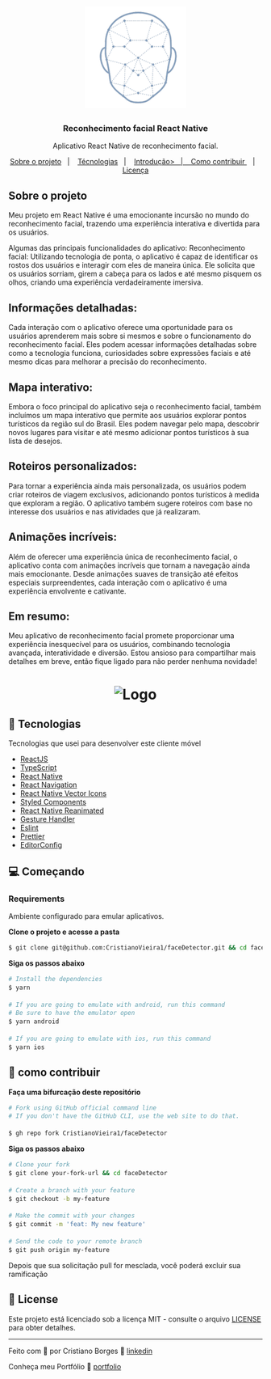 <h1 align="center">
  <img alt="Logo" src="./src/assets/images/face-id.png" width="200px">
</h1>

<h3 align="center">
  Reconhecimento facial React Native
</h3>

<p align="center">Aplicativo React Native de reconhecimento facial.</p>

<p align="center">
  <a href="#%EF%B8%8F-about-the-project">Sobre o projeto</a>&nbsp;&nbsp;&nbsp;|&nbsp;&nbsp;&nbsp;
  <a href="#-technologies">Técnologias</a>&nbsp;&nbsp;&nbsp;|&nbsp;&nbsp;&nbsp;
  <a href="#-getting-started">Introdução>&nbsp;&nbsp;&nbsp;|&nbsp;&nbsp;&nbsp;
  <a href="#-how-to-contribute">Como contribuir </a>&nbsp;&nbsp;&nbsp;|&nbsp;&nbsp;&nbsp;
  <a href="#-license">Licença</a>
</p>

## Sobre o projeto
Meu projeto em React Native é uma emocionante incursão no mundo do reconhecimento facial, trazendo uma experiência interativa e divertida para os usuários.

Algumas das principais funcionalidades do aplicativo:
Reconhecimento facial: Utilizando tecnologia de ponta, o aplicativo é capaz de identificar os rostos dos usuários e interagir com eles de maneira única. Ele solicita que os usuários sorriam, girem a cabeça para os lados e até mesmo pisquem os olhos, criando uma experiência verdadeiramente imersiva.

## Informações detalhadas:
Cada interação com o aplicativo oferece uma oportunidade para os usuários aprenderem mais sobre si mesmos e sobre o funcionamento do reconhecimento facial. Eles podem acessar informações detalhadas sobre como a tecnologia funciona, curiosidades sobre expressões faciais e até mesmo dicas para melhorar a precisão do reconhecimento.

## Mapa interativo:
Embora o foco principal do aplicativo seja o reconhecimento facial, também incluímos um mapa interativo que permite aos usuários explorar pontos turísticos da região sul do Brasil. Eles podem navegar pelo mapa, descobrir novos lugares para visitar e até mesmo adicionar pontos turísticos à sua lista de desejos.

## Roteiros personalizados:
Para tornar a experiência ainda mais personalizada, os usuários podem criar roteiros de viagem exclusivos, adicionando pontos turísticos à medida que exploram a região. O aplicativo também sugere roteiros com base no interesse dos usuários e nas atividades que já realizaram.

## Animações incríveis:
Além de oferecer uma experiência única de reconhecimento facial, o aplicativo conta com animações incríveis que tornam a navegação ainda mais emocionante. Desde animações suaves de transição até efeitos especiais surpreendentes, cada interação com o aplicativo é uma experiência envolvente e cativante.

## Em resumo:
Meu aplicativo de reconhecimento facial promete proporcionar uma experiência inesquecível para os usuários, combinando tecnologia avançada, interatividade e diversão. Estou ansioso para compartilhar mais detalhes em breve, então fique ligado para não perder nenhuma novidade!

<h1 align="center">
  <img alt="Logo" src="./src/assets/faceDetector.gif" width="180px">
</h1>

## 🚀 Tecnologias

Tecnologias que usei para desenvolver este cliente móvel

- [ReactJS](https://reactjs.org/)
- [TypeScript](https://www.typescriptlang.org/)
- [React Native](https://reactnative.dev/)
- [React Navigation](https://reactnavigation.org/)
- [React Native Vector Icons](https://github.com/oblador/react-native-vector-icons)
- [Styled Components](https://styled-components.com/)
- [React Native Reanimated](https://docs.swmansion.com/react-native-reanimated)
- [Gesture Handler](https://docs.swmansion.com/react-native-gesture-handler/docs/)
- [Eslint](https://eslint.org/)
- [Prettier](https://prettier.io/)
- [EditorConfig](https://editorconfig.org/)

## 💻 Começando

### Requirements

Ambiente configurado para emular aplicativos.

**Clone o projeto e acesse a pasta**

```bash
$ git clone git@github.com:CristianoVieira1/faceDetector.git && cd faceDetector
```

**Siga os passos abaixo**

```bash
# Install the dependencies
$ yarn

# If you are going to emulate with android, run this command
# Be sure to have the emulator open
$ yarn android

# If you are going to emulate with ios, run this command
$ yarn ios
```

## 🤔 como contribuir

**Faça uma bifurcação deste repositório**

```bash
# Fork using GitHub official command line
# If you don't have the GitHub CLI, use the web site to do that.

$ gh repo fork CristianoVieira1/faceDetector
```

**Siga os passos abaixo**

```bash
# Clone your fork
$ git clone your-fork-url && cd faceDetector

# Create a branch with your feature
$ git checkout -b my-feature

# Make the commit with your changes
$ git commit -m 'feat: My new feature'

# Send the code to your remote branch
$ git push origin my-feature
```

Depois que sua solicitação pull for mesclada, você poderá excluir sua ramificação

## 📝 License

Este projeto está licenciado sob a licença MIT - consulte o arquivo [LICENSE](LICENSE) para obter detalhes.

---

Feito com 💜 por Cristiano Borges 👋 [linkedin](https://www.linkedin.com/in/cristianobv/)

Conheça meu Portfólio 🚀 [portfolio](https://cristianovieira1.github.io/portfolio/)
